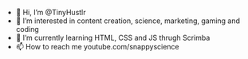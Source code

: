 - 👋 Hi, I’m @TinyHustlr
- 👀 I’m interested in content creation, science, marketing, gaming and coding
- 🌱 I’m currently learning HTML, CSS and JS thrugh Scrimba
- 📫 How to reach me youtube.com/snappyscience

<!---
TinyHustlr/TinyHustlr is a ✨ special ✨ repository because its `README.md` (this file) appears on your GitHub profile.
You can click the Preview link to take a look at your changes.
--->
